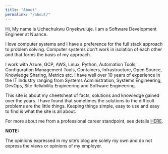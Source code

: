 ```yaml
---
title: "About"
permalink: "/about/"
---
```


Hi, My name is Uchechukwu Onyekwuluje. I am a Software Development Engineer at Nuance.

I love computer systems and I have a preference for the full stack approach to problem solving. Computer systems don't work in isolation
of each other and that forms the basis of my approach.

I work with Azure, GCP, AWS, Linux, Python, Automation Tools, Configuration Management Tools, Containers, Infrastructure, Open Source, 
Knowledge Sharing, Metrics etc.
I have well over 10 years of experience in the IT Industry ranging from Systems Administration, Systems Engineering, DevOps, Site Reliability Engineering and Software Engineering.

This site is about my cheetsheat of facts, solutions and knowledge gained over the years. I have found that sometimes the solutions to the 
difficult problems are the little things. Keeping things simple, easy to use and easy to find is what the site is all about.

For more about me from a professional career standpoint, see details
<a href="https://www.linkedin.com/in/uchechukwu-onyekwuluje-sde" target="_blank">HERE</a>.

**NOTE:**

The opinions expressed in my site’s blog are solely my own and do not express the views or opinions of my employer.
